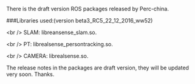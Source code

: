 There is the draft version ROS packages released by Perc-china.

###Libraries used:(version beta3_RC5_22_12_2016_ww52)

<br /\>    SLAM: libreansense_slam.so. 

<br /\>    PT: librealsense_persontracking.so. 

<br /\>    CAMERA: librealsense.so. 

The release notes in the packages are draft version, they will be updated very soon. Thanks.
 

